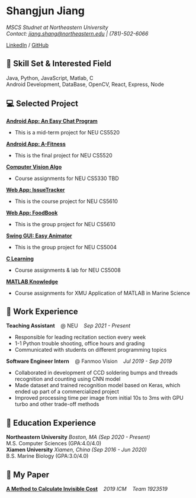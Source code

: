 # Shangjun Jiang

_MSCS Studnet at Northeastern University_ <br>
_Contact: jiang.shang@northeastern.edu | (781)-502-6066_<br>

[LinkedIn](https://www.linkedin.com/in/shangjun-jiang/) /
[GitHub](https://github.com/jsjsam98/)

## 🧰 Skill Set & Interested Field
Java, Python, JavaScript, Matlab, C<br>
Android Development, DataBase, OpenCV, React, Express, Node<br>

## 💻 Selected Project
[**Android App: An Easy Chat Program**](https://github.com/jsjsam98/FirebaseDemo)
  - This is a mid-term project for NEU CS5520

[**Android App: A-Fitness**](https://github.com/jsjsam98/AFitness)
  - This is the final project for NEU CS5520

[**Computer Vision Algo**](https://jianghz.me/teaching/cs5330/fall2021/)
  - Course assignments for NEU CS5330 TBD

[**Web App: IssueTracker**](https://github.com/jsjsam98/Shangjun-Book)
  - This is the course project for NEU CS5610

[**Web App: FoodBook**](https://github.com/jsjsam98/GroupProject-FoodBook)
  - This is the group project for NEU CS5610

[**Swing GUI: Easy Animator**](https://github.com/jsjsam98/EasyAnimator)
  - This is the group project for NEU CS5004

[**C Learning**](https://github.com/jsjsam98/CS5008)
  - Course assignments & lab for NEU CS5008

[**MATLAB Knowledge**](https://github.com/jsjsam98/MATLAB-Application-in-Marine-Science)
  - Course assignments for XMU Application of MATLAB in Marine Science

## 🏢 Work Experience
**Teaching Assistant**&nbsp; &nbsp; @ NEU&nbsp; &nbsp; _Sep 2021 - Present_<br>
  - Responsible for leading recitation section every week
  - 1-1 Python trouble shooting, office hours and grading
  - Communicated with students on different programming topics

**Software Engineer Intern**&nbsp; &nbsp; @ Fanmoo Vision&nbsp; &nbsp; _Jul 2019 - Sep 2019_<br>
  - Collaborated in development of CCD soldering bumps and threads recognition and counting using CNN model
  - Made dataset and trained recognition model based on Keras, which ended up part of a commercialized project
  - Improved processing time per image from initial 10s to 3ms with GPU turbo and other trade-off methods

## 🏫 Education Experience
**Northeastern University** _Boston, MA (Sep 2020 - Present)_<br>
M.S. Computer Sciences (GPA:4.0/4.0)<br>
**Xiamen University** _Xiamen, China (Sep 2016 - Jun 2020)_<br>
B.S. Marine Biology (GPA:3.0/4.0)<br>


## 📰 My Paper
[**A Method to Calculate Invisible Cost**](https://github.com/jsjsam98/ICM-Paper/blob/main/1923519.pdf)&nbsp; &nbsp; _2019 ICM&nbsp; &nbsp; Team 1923519_
